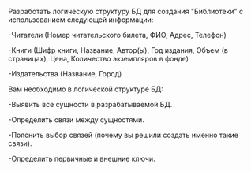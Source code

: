 Разработать логическую структуру БД для создания "Библиотеки" с использованием следующей информации:

-Читатели (Номер читательского билета, ФИО, Адрес,  Телефон)

-Книги (Шифр книги, Название, Автор(ы), Год издания, Объем (в страницах), Цена, Количество экземпляров в фонде)

-Издательства (Название, Город)

Вам необходимо в логической структуре БД:

-Выявить все сущности в разрабатываемой БД.

-Определить связи между сущностями.

-Пояснить выбор связей (почему вы решили создать именно такие связи).

-Определить первичные и внешние ключи.

